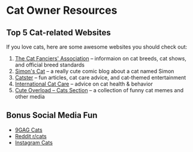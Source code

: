 # Cat Owner Resources

## Top 5 Cat-related Websites

If you love cats, here are some awesome websites you should check out:

1. [The Cat Fanciers' Association](https://cfa.org) – informaion on cat breeds, cat shows, and official breed standards
2. [Simon's Cat](https://simonscat.com/) – a really cute comic blog about a cat named Simon 
3. [Catster](https://www.catster.com) – fun articles, cat care advice, and cat-themed entertainment
4. [International Cat Care](https://icatcare.org) – advice on cat health & behavior  
5. [Cute Overload – Cats Section](https://icanhas.cheezburger.com/cats) – a collection of funny cat memes and other media

## Bonus Social Media Fun

- [9GAG Cats](https://9gag.com/tag/cats)
- [Reddit r/cats](https://www.reddit.com/r/cats/)
- [Instagram Cats](https://www.instagram.com/explore/tags/cats/)

